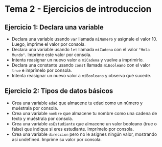 # Tema 2 - Ejercicios de introduccion

## Ejercicio 1: Declara una variable
- Declara una variable usando `var` llamada `miNumero` y asignale el valor 10. Luego, imprime el valor por consola.
- Declara una variable usando `let` llamada `miCadena` con el valor `"Hola Mundo"`. Imprime este valor por consola.
- Intenta reasignar un nuevo valor a `miCadena` y vuelve a imprimirlo.
- Declara una constante usando `const` llamada `miBooleano` con el valor `true` e imprímelo por consola.
- Intenta reasignar un nuevo valor a `miBooleano` y observa qué sucede.

## Ejercicio 2: Tipos de datos básicos
- Crea una variable `edad` que almacene tu edad como un número y muéstrala por consola.
- Crea una variable `nombre` que almacene tu nombre como una cadena de texto y muéstrala por consola.
- Crea una variable `esEstudiante` que almacene un valor booleano (true o false) que indique si eres estudiante. Imprímelo por consola.
- Crea una variable `direccion` pero no le asignes ningún valor, mostrando así undefined. Imprime su valor por consola.